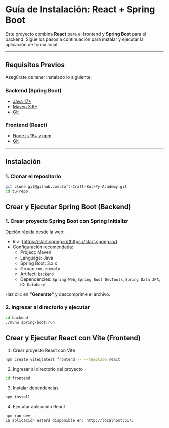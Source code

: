 # Guía de Instalación: React + Spring Boot

Este proyecto combina **React** para el frontend y **Spring Boot** para el backend. Sigue los pasos a continuación para instalar y ejecutar la aplicación de forma local.

---

## Requisitos Previos

Asegúrate de tener instalado lo siguiente:

### Backend (Spring Boot)
- [Java 17+](https://adoptopenjdk.net/)
- [Maven 3.6+](https://maven.apache.org/)
- [Git](https://git-scm.com/)

### Frontend (React)
- [Node.js 16+ y npm](https://nodejs.org/)
- [Git](https://git-scm.com/)

---

## Instalación

### 1. Clonar el repositorio

```bash
git clone git@github.com:Soft-Craft-Bol/Py-Academy.git
cd tu-repo
```
## Crear y Ejecutar Spring Boot (Backend)

### 1. Crear proyecto Spring Boot con Spring Initializr

Opción rápida desde la web:

- Ir a: [https://start.spring.io](https://start.spring.io/)
- Configuración recomendada:
  - Project: Maven
  - Language: Java
  - Spring Boot: 3.x.x
  - Group: `com.ejemplo`
  - Artifact: `backend`
  - Dependencies: `Spring Web`, `Spring Boot DevTools`, `Spring Data JPA`, `H2 Database`

Haz clic en **"Generate"** y descomprime el archivo.

### 2. Ingresar al directorio y ejecutar

```bash
cd backend
./mvnw spring-boot:run
```

## Crear y Ejecutar React con Vite (Frontend)
1. Crear proyecto React con Vite
```bash
npm create vite@latest frontend -- --template react
```


2. Ingresar al directorio del proyecto
```bash
cd frontend
```

3. Instalar dependencias
```bash
npm install
```

4. Ejecutar aplicación React
```bash
npm run dev
La aplicación estará disponible en: http://localhost:5173
```
